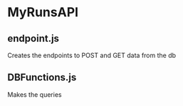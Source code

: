 # MyRunsAPI

## endpoint.js 

Creates the endpoints to POST and GET data from the db

## DBFunctions.js

Makes the queries

